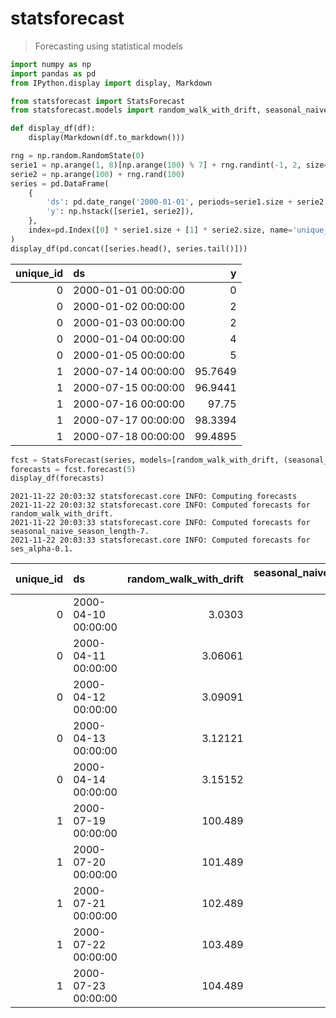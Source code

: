 # statsforecast
> Forecasting using statistical models


```python
import numpy as np
import pandas as pd
from IPython.display import display, Markdown

from statsforecast import StatsForecast
from statsforecast.models import random_walk_with_drift, seasonal_naive, ses
```

```python
def display_df(df):
    display(Markdown(df.to_markdown()))
```

```python
rng = np.random.RandomState(0)
serie1 = np.arange(1, 8)[np.arange(100) % 7] + rng.randint(-1, 2, size=100)
serie2 = np.arange(100) + rng.rand(100)
series = pd.DataFrame(
    {
        'ds': pd.date_range('2000-01-01', periods=serie1.size + serie2.size, freq='D'),
        'y': np.hstack([serie1, serie2]),
    },
    index=pd.Index([0] * serie1.size + [1] * serie2.size, name='unique_id')
)
display_df(pd.concat([series.head(), series.tail()]))
```


|   unique_id | ds                  |       y |
|------------:|:--------------------|--------:|
|           0 | 2000-01-01 00:00:00 |  0      |
|           0 | 2000-01-02 00:00:00 |  2      |
|           0 | 2000-01-03 00:00:00 |  2      |
|           0 | 2000-01-04 00:00:00 |  4      |
|           0 | 2000-01-05 00:00:00 |  5      |
|           1 | 2000-07-14 00:00:00 | 95.7649 |
|           1 | 2000-07-15 00:00:00 | 96.9441 |
|           1 | 2000-07-16 00:00:00 | 97.75   |
|           1 | 2000-07-17 00:00:00 | 98.3394 |
|           1 | 2000-07-18 00:00:00 | 99.4895 |


```python
fcst = StatsForecast(series, models=[random_walk_with_drift, (seasonal_naive, 7), (ses, 0.1)], freq='D')
forecasts = fcst.forecast(5)
display_df(forecasts)
```

    2021-11-22 20:03:32 statsforecast.core INFO: Computing forecasts
    2021-11-22 20:03:32 statsforecast.core INFO: Computed forecasts for random_walk_with_drift.
    2021-11-22 20:03:33 statsforecast.core INFO: Computed forecasts for seasonal_naive_season_length-7.
    2021-11-22 20:03:33 statsforecast.core INFO: Computed forecasts for ses_alpha-0.1.



|   unique_id | ds                  |   random_walk_with_drift |   seasonal_naive_season_length-7 |   ses_alpha-0.1 |
|------------:|:--------------------|-------------------------:|---------------------------------:|----------------:|
|           0 | 2000-04-10 00:00:00 |                  3.0303  |                           3      |         3.85506 |
|           0 | 2000-04-11 00:00:00 |                  3.06061 |                           5      |         3.85506 |
|           0 | 2000-04-12 00:00:00 |                  3.09091 |                           4      |         3.85506 |
|           0 | 2000-04-13 00:00:00 |                  3.12121 |                           7      |         3.85506 |
|           0 | 2000-04-14 00:00:00 |                  3.15152 |                           6      |         3.85506 |
|           1 | 2000-07-19 00:00:00 |                100.489   |                          93.0166 |        90.4709  |
|           1 | 2000-07-20 00:00:00 |                101.489   |                          94.2307 |        90.4709  |
|           1 | 2000-07-21 00:00:00 |                102.489   |                          95.7649 |        90.4709  |
|           1 | 2000-07-22 00:00:00 |                103.489   |                          96.9441 |        90.4709  |
|           1 | 2000-07-23 00:00:00 |                104.489   |                          97.75   |        90.4709  |

